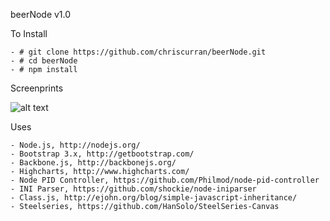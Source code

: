beerNode v1.0

To Install

	- # git clone https://github.com/chriscurran/beerNode.git
	- # cd beerNode
	- # npm install

Screenprints

![alt text](http://www.planetcurran.com/beer/beerNode/dashboard.png "Dashboard")

Uses

	- Node.js, http://nodejs.org/
	- Bootstrap 3.x, http://getbootstrap.com/
	- Backbone.js, http://backbonejs.org/
	- Highcharts, http://www.highcharts.com/
	- Node PID Controller, https://github.com/Philmod/node-pid-controller
	- INI Parser, https://github.com/shockie/node-iniparser
	- Class.js, http://ejohn.org/blog/simple-javascript-inheritance/
	- Steelseries, https://github.com/HanSolo/SteelSeries-Canvas
